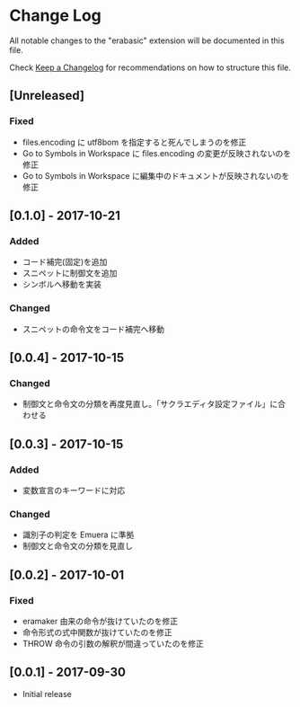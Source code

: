 # Change Log
All notable changes to the "erabasic" extension will be documented in this file.

Check [Keep a Changelog](http://keepachangelog.com/) for recommendations on how to structure this file.

## [Unreleased]
### Fixed
- files.encoding に utf8bom を指定すると死んでしまうのを修正
- Go to Symbols in Workspace に files.encoding の変更が反映されないのを修正
- Go to Symbols in Workspace に編集中のドキュメントが反映されないのを修正

## [0.1.0] - 2017-10-21
### Added
- コード補完(固定)を追加
- スニペットに制御文を追加
- シンボルへ移動を実装

### Changed
- スニペットの命令文をコード補完へ移動

## [0.0.4] - 2017-10-15
### Changed
- 制御文と命令文の分類を再度見直し。「サクラエディタ設定ファイル」に合わせる

## [0.0.3] - 2017-10-15
### Added
- 変数宣言のキーワードに対応

### Changed
- 識別子の判定を Emuera に準拠
- 制御文と命令文の分類を見直し

## [0.0.2] - 2017-10-01
### Fixed
- eramaker 由来の命令が抜けていたのを修正
- 命令形式の式中関数が抜けていたのを修正
- THROW 命令の引数の解釈が間違っていたのを修正

## [0.0.1] - 2017-09-30
- Initial release
